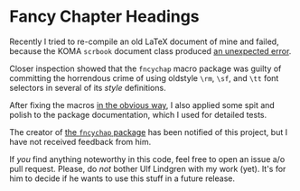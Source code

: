 # Fancy Chapter Headings

Recently I tried to re-compile an old LaTeX document of mine and failed,
because the KOMA `scrbook` document class produced [an unexpected
error](https://komascript.de/node/2071).

Closer inspection showed that the `fncychap` macro package was guilty of
committing the horrendous crime of using oldstyle `\rm`, `\sf`, and `\tt`
font selectors in several of its _style_ definitions.

After fixing the macros [in the obvious
way](5c5d5ab81a57177430a6f76cf6ebef1f17d0501b), I also applied some spit and
polish to the package documentation, which I used for detailed tests.

The creator of [the `fncychap` package](https://ctan.org/pkg/fncychap) has been
notified of this project, but I have not received feedback from him.

If _you_ find anything noteworthy in this code, feel free to open an issue a/o
pull request. Please, do _not_ bother Ulf Lindgren with my work (yet). It's for
him to decide if he wants to use this stuff in a future release.

